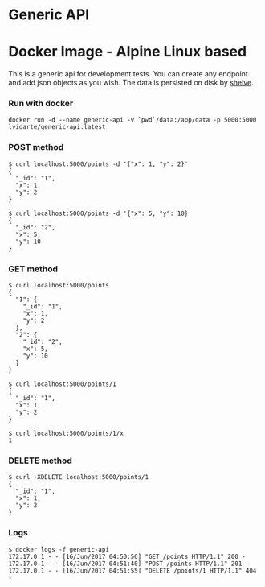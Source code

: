 # Generic API
# Docker Image - Alpine Linux based

This is a generic api for development tests. You can create any endpoint and add json objects as you wish. The data is persisted on disk by [shelve](https://docs.python.org/3.5/library/shelve.html).


### Run with docker

    docker run -d --name generic-api -v `pwd`/data:/app/data -p 5000:5000 lvidarte/generic-api:latest


### POST method

    $ curl localhost:5000/points -d '{"x": 1, "y": 2}'
    {
      "_id": "1", 
      "x": 1, 
      "y": 2
    }

<!-- -->

    $ curl localhost:5000/points -d '{"x": 5, "y": 10}'
    {
      "_id": "2", 
      "x": 5, 
      "y": 10
    }


### GET method

    $ curl localhost:5000/points
    {
      "1": {
        "_id": "1", 
        "x": 1, 
        "y": 2
      }, 
      "2": {
        "_id": "2", 
        "x": 5, 
        "y": 10
      }
    }

<!-- -->

	$ curl localhost:5000/points/1
	{
	  "_id": "1", 
	  "x": 1, 
	  "y": 2
	}

<!-- -->

	$ curl localhost:5000/points/1/x
    1


### DELETE method

	$ curl -XDELETE localhost:5000/points/1
	{
	  "_id": "1", 
	  "x": 1, 
	  "y": 2
	}


### Logs

    $ docker logs -f generic-api 
    172.17.0.1 - - [16/Jun/2017 04:50:56] "GET /points HTTP/1.1" 200 -
    172.17.0.1 - - [16/Jun/2017 04:51:40] "POST /points HTTP/1.1" 201 -
    172.17.0.1 - - [16/Jun/2017 04:51:55] "DELETE /points/1 HTTP/1.1" 404 -
